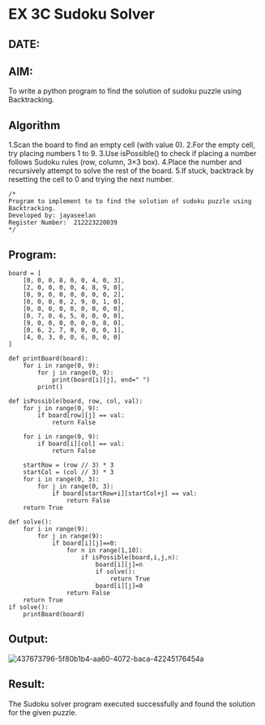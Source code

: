 # EX 3C Sudoku Solver
## DATE:
## AIM:
To write a python program to find the solution of sudoku puzzle using Backtracking.


## Algorithm
1.Scan the board to find an empty cell (with value 0).
2.For the empty cell, try placing numbers 1 to 9.
3.Use isPossible() to check if placing a number follows Sudoku rules (row, column, 3×3 box).
4.Place the number and recursively attempt to solve the rest of the board.
5.If stuck, backtrack by resetting the cell to 0 and trying the next number.


```
/*
Program to implement to to find the solution of sudoku puzzle using Backtracking.
Developed by: jayaseelan
Register Number:  212223220039
*/
```
## Program:
```
board = [
    [0, 0, 0, 8, 0, 0, 4, 0, 3],
    [2, 0, 0, 0, 0, 4, 8, 9, 0],
    [0, 9, 0, 0, 0, 0, 0, 0, 2],
    [0, 0, 0, 0, 2, 9, 0, 1, 0],
    [0, 0, 0, 0, 0, 0, 0, 0, 0],
    [0, 7, 0, 6, 5, 0, 0, 0, 0],
    [9, 0, 0, 0, 0, 0, 0, 8, 0],
    [0, 6, 2, 7, 0, 0, 0, 0, 1],
    [4, 0, 3, 0, 0, 6, 0, 0, 0]
]

def printBoard(board):
    for i in range(0, 9):
        for j in range(0, 9):
            print(board[i][j], end=" ")
        print()

def isPossible(board, row, col, val):
    for j in range(0, 9):
        if board[row][j] == val:
            return False

    for i in range(0, 9):
        if board[i][col] == val:
            return False

    startRow = (row // 3) * 3
    startCol = (col // 3) * 3
    for i in range(0, 3):
        for j in range(0, 3):
            if board[startRow+i][startCol+j] == val:
                return False
    return True

def solve():
    for i in range(9):
        for j in range(9):
            if board[i][j]==0:
                for n in range(1,10):
                    if isPossible(board,i,j,n):
                        board[i][j]=n
                        if solve():
                            return True
                        board[i][j]=0
                return False
    return True
if solve():
    printBoard(board)
```


## Output:
![437673796-5f80b1b4-aa60-4072-baca-42245176454a](https://github.com/user-attachments/assets/877f0c4e-5162-41aa-a05e-b7e4f4d2f02d)



## Result:
The Sudoku solver program executed successfully and found the solution for the given puzzle.
